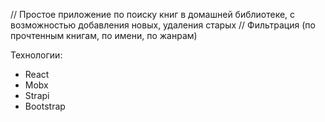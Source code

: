 // Простое приложение по поиску книг в домашней библиотеке, с возможностью добавления новых, удаления старых
// Фильтрация (по прочтенным книгам, по имени, по жанрам)

Технологии:
- React
- Mobx
- Strapi
- Bootstrap
